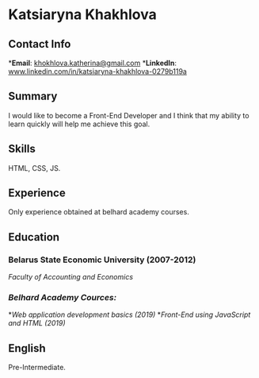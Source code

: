# Katsiaryna Khakhlova


## Contact Info
  *__Email__: khokhlova.katherina@gmail.com
  *__LinkedIn__: www.linkedin.com/in/katsiaryna-khakhlova-0279b119a


## Summary
I would like to become a Front-End Developer and I think that my ability to learn quickly will help me achieve this goal.


## Skills
HTML, CSS, JS.


## Experience
Only experience obtained at belhard academy courses.


## Education

### Belarus State Economic University (2007-2012)
_Faculty of Accounting and Economics_

### *Belhard Academy Cources:*
*_Web application development basics (2019)_
*_Front-End using JavaScript and HTML (2019)_


## English
Pre-Intermediate.
